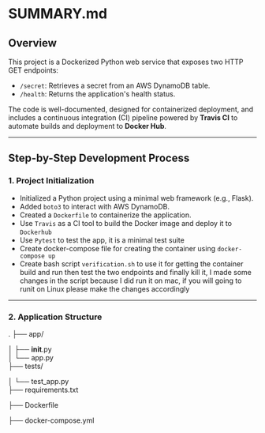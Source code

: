 # SUMMARY.md

## Overview

This project is a Dockerized Python web service that exposes two HTTP GET endpoints:

- `/secret`: Retrieves a secret from an AWS DynamoDB table.
- `/health`: Returns the application's health status.

The code is well-documented, designed for containerized deployment, and includes a continuous integration (CI) pipeline powered by **Travis CI** to automate builds and deployment to **Docker Hub**.

---

## Step-by-Step Development Process

### 1. Project Initialization

- Initialized a Python project using a minimal web framework (e.g., Flask).
- Added `boto3` to interact with AWS DynamoDB.
- Created a `Dockerfile` to containerize the application.
- Use `Travis` as a CI tool to build the Docker image and deploy it to `Dockerhub`
- Use `Pytest` to test the app, it is a minimal test suite
- Create docker-compose file for creating the container using `docker-compose up`
- Create bash script `verification.sh` to use it for getting the container build and run then test the two endpoints and finally kill it, I made some changes in the script because I did run it on mac, if you will going to runit on Linux please make the changes accordingly


---

### 2. Application Structure
.
├── app/

│   ├── __init__.py        
│   └── app.py             
├── tests/

│   └── test_app.py        
├── requirements.txt

├── Dockerfile

├── docker-compose.yml





